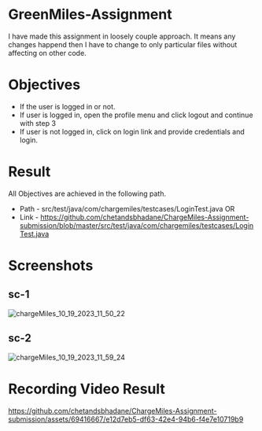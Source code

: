 # GreenMiles-Assignment
I have made this assignment in loosely couple approach. It means any changes happend then I have to change to only particular files without affecting on other code.
# Objectives
- If the user is logged in or not.
- If user is logged in, open the profile menu and click logout and continue with step 3
- If user is not logged in, click on login link and provide credentials and login.

# Result
All Objectives are achieved in the following path.
- Path - src/test/java/com/chargemiles/testcases/LoginTest.java
                OR
- Link - https://github.com/chetandsbhadane/ChargeMiles-Assignment-submission/blob/master/src/test/java/com/chargemiles/testcases/LoginTest.java

# Screenshots
## sc-1
![chargeMiles_10_19_2023_11_50_22](https://github.com/chetandsbhadane/ChargeMiles-Assignment-submission/assets/69416667/5cbd5aae-006e-4a80-973b-55880b6b819b)

## sc-2
![chargeMiles_10_19_2023_11_59_24](https://github.com/chetandsbhadane/ChargeMiles-Assignment-submission/assets/69416667/50ca271d-e310-4194-a47f-b8f3fe111b6b)

# Recording Video Result

https://github.com/chetandsbhadane/ChargeMiles-Assignment-submission/assets/69416667/e12d7eb5-df63-42e4-94b6-f4e7e10719b9

